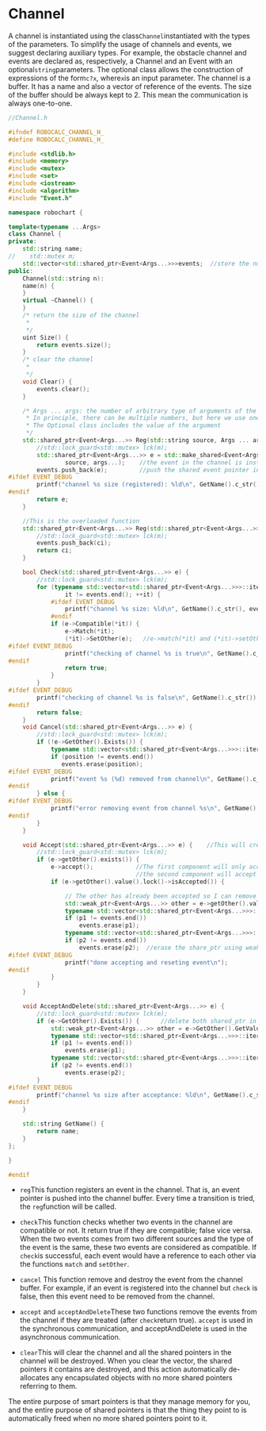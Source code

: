 # Channel

A channel is instantiated using the class`Channel`instantiated with the types of the parameters. To simplify the usage of channels and events, we suggest declaring auxiliary types. For example, the obstacle channel and events are declared as, respectively, a Channel and an Event with an optional`string`parameters. The optional class allows the construction of expressions of the form`c?x`, where`x`is an input parameter. The channel is a buffer. It has a name and also a vector of reference of the events. The size of the buffer should be always kept to 2. This mean the communication is always one-to-one.

```cpp
//Channel.h

#ifndef ROBOCALC_CHANNEL_H_
#define ROBOCALC_CHANNEL_H_

#include <stdlib.h>
#include <memory>
#include <mutex>
#include <set>
#include <iostream>
#include <algorithm>
#include "Event.h"

namespace robochart {

template<typename ...Args>
class Channel {
private:
    std::string name;
//    std::mutex m;
    std::vector<std::shared_ptr<Event<Args...>>>events;  //store the number of shared event pointer in the channel
public:
    Channel(std::string n):
    name(n) {
    }
    virtual ~Channel() {
    }
    /* return the size of the channel
     *
     */
    uint Size() {
        return events.size();
    }
    /* clear the channel
     *
     */
    void Clear() {
        events.clear();
    }

    /* Args ... args: the number of arbitrary type of arguments of the event;
     * In principle, there can be multiple numbers, but here we use one, which is Optional.
     * The Optional class includes the value of the argument
     */
    std::shared_ptr<Event<Args...>> Reg(std::string source, Args ... args) {
        //std::lock_guard<std::mutex> lck(m);
        std::shared_ptr<Event<Args...>> e = std::make_shared<Event<Args...>>(name,
                source, args...);    //the event in the channel is instantiated here: call Event constructor
        events.push_back(e);         //push the shared event pointer into the channel
#ifdef EVENT_DEBUG
        printf("channel %s size (registered): %ld\n", GetName().c_str(), events.size());
#endif
        return e;
    }

    //This is the overloaded function
    std::shared_ptr<Event<Args...>> Reg(std::shared_ptr<Event<Args...>> ci) {
        //std::lock_guard<std::mutex> lck(m);
        events.push_back(ci);
        return ci;
    }

    bool Check(std::shared_ptr<Event<Args...>> e) {
        //std::lock_guard<std::mutex> lck(m);
        for (typename std::vector<std::shared_ptr<Event<Args...>>>::iterator it = events.begin();
                it != events.end(); ++it) {
            #ifdef EVENT_DEBUG
                printf("channel %s size: %ld\n", GetName().c_str(), events.size());
            #endif
            if (e->Compatible(*it)) {
                e->Match(*it);
                (*it)->SetOther(e);   //e->match(*it) and (*it)->setOther(e) will make sure the matched events will have a reference to each other
#ifdef EVENT_DEBUG
                printf("checking of channel %s is true\n", GetName().c_str());
#endif
                return true;
            }
        }
#ifdef EVENT_DEBUG
        printf("checking of channel %s is false\n", GetName().c_str());
#endif
        return false;
    }
    void Cancel(std::shared_ptr<Event<Args...>> e) {
        //std::lock_guard<std::mutex> lck(m);
        if (!e->GetOther().Exists()) {
            typename std::vector<std::shared_ptr<Event<Args...>>>::iterator position = std::find(events.begin(), events.end(), e);
            if (position != events.end())
               events.erase(position);
#ifdef EVENT_DEBUG
            printf("event %s (%d) removed from channel\n", GetName().c_str(), e != nullptr);
#endif
        } else {
#ifdef EVENT_DEBUG
            printf("error removing event from channel %s\n", GetName().c_str());
#endif
        }
    }

    void Accept(std::shared_ptr<Event<Args...>> e) {    //This will create a temp new shared pointer which will be out of scope when the function terminates
        //std::lock_guard<std::mutex> lck(m);
        if (e->getOther().exists()) {
            e->accept();            //The first component will only accept the event (but not delete the event in the channel), because e->getOther().value().lock()->isAccepted() is false;
                                    //the second component will accept the event as well; but it will also delete both events in the channel, because e->getOther().value().lock()->isAccepted() becomes true.
            if (e->getOther().value().lock()->isAccepted()) {

                // The other has already been accepted so I can remove and reset both
                std::weak_ptr<Event<Args...>> other = e->getOther().value();
                typename std::vector<std::shared_ptr<Event<Args...>>>::iterator p1 = std::find(events.begin(), events.end(), e);
                if (p1 != events.end())
                    events.erase(p1);
                typename std::vector<std::shared_ptr<Event<Args...>>>::iterator p2 = std::find(events.begin(), events.end(), other.lock());
                if (p2 != events.end())
                    events.erase(p2);  //erase the share_ptr using weak_ptr.lock; the weak_ptr will expire when it is out of the if scope; in this case, both the shared_point are deleted in the channel
#ifdef EVENT_DEBUG
                printf("done accepting and reseting event\n");
#endif
            }
        }
    }

    void AcceptAndDelete(std::shared_ptr<Event<Args...>> e) {
        //std::lock_guard<std::mutex> lck(m);
        if (e->GetOther().Exists()) {      //delete both shared_ptr in the channel; if check() returns true; e->getOther().exists() will return true
            std::weak_ptr<Event<Args...>> other = e->GetOther().GetValue();
            typename std::vector<std::shared_ptr<Event<Args...>>>::iterator p1 = std::find(events.begin(), events.end(), e);
            if (p1 != events.end())
                events.erase(p1);
            typename std::vector<std::shared_ptr<Event<Args...>>>::iterator p2 = std::find(events.begin(), events.end(), other.lock());
            if (p2 != events.end())
                events.erase(p2);
        }
#ifdef EVENT_DEBUG
        printf("channel %s size after acceptance: %ld\n", GetName().c_str(), events.size());
#endif
    }

    std::string GetName() {
        return name;
    }
};

}

#endif
```

* `reg`This function registers an event in the channel. That is, an event pointer is pushed into the channel buffer. Every time a transition is tried, the `reg`function will be called. 
* `check`This function checks whether two events in the channel are compatible or not. It return true if they are compatible; false vice versa. When the two events comes from two different sources and the type of the event is the same, these two events are considered as compatible. If `check`is successful, each event would have a reference to each other via the functions `match` and `setOther`.

* `cancel` This function remove and destroy the event from the channel buffer. For example, if an event is registered into the channel but `check` is false, then this event need to be removed from the channel.

* `accept` and `acceptAndDelete`These two functions remove the events from the channel if they are treated \(after `check`return true\). `accept` is used in the synchronous communication, and acceptAndDelete is used in the asynchronous communication.

* `clear`This will clear the channel and all the shared pointers in the channel will be destroyed. When you clear the vector, the shared pointers it contains are destroyed, and this action automatically de-allocates any encapsulated objects with no more shared pointers referring to them.

The entire purpose of smart pointers is that they manage memory for you, and the entire purpose of shared pointers is that the thing they point to is automatically freed when no more shared pointers point to it.

